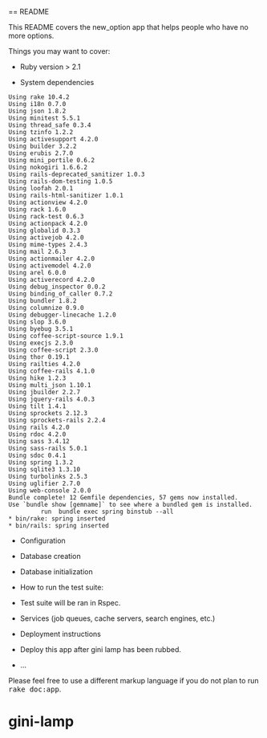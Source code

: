 == README

This README covers the new_option app that helps people who have no more options.

Things you may want to cover:

* Ruby version > 2.1

* System dependencies
```
Using rake 10.4.2
Using i18n 0.7.0
Using json 1.8.2
Using minitest 5.5.1
Using thread_safe 0.3.4
Using tzinfo 1.2.2
Using activesupport 4.2.0
Using builder 3.2.2
Using erubis 2.7.0
Using mini_portile 0.6.2
Using nokogiri 1.6.6.2
Using rails-deprecated_sanitizer 1.0.3
Using rails-dom-testing 1.0.5
Using loofah 2.0.1
Using rails-html-sanitizer 1.0.1
Using actionview 4.2.0
Using rack 1.6.0
Using rack-test 0.6.3
Using actionpack 4.2.0
Using globalid 0.3.3
Using activejob 4.2.0
Using mime-types 2.4.3
Using mail 2.6.3
Using actionmailer 4.2.0
Using activemodel 4.2.0
Using arel 6.0.0
Using activerecord 4.2.0
Using debug_inspector 0.0.2
Using binding_of_caller 0.7.2
Using bundler 1.8.2
Using columnize 0.9.0
Using debugger-linecache 1.2.0
Using slop 3.6.0
Using byebug 3.5.1
Using coffee-script-source 1.9.1
Using execjs 2.3.0
Using coffee-script 2.3.0
Using thor 0.19.1
Using railties 4.2.0
Using coffee-rails 4.1.0
Using hike 1.2.3
Using multi_json 1.10.1
Using jbuilder 2.2.7
Using jquery-rails 4.0.3
Using tilt 1.4.1
Using sprockets 2.12.3
Using sprockets-rails 2.2.4
Using rails 4.2.0
Using rdoc 4.2.0
Using sass 3.4.12
Using sass-rails 5.0.1
Using sdoc 0.4.1
Using spring 1.3.2
Using sqlite3 1.3.10
Using turbolinks 2.5.3
Using uglifier 2.7.0
Using web-console 2.0.0
Bundle complete! 12 Gemfile dependencies, 57 gems now installed.
Use `bundle show [gemname]` to see where a bundled gem is installed.
         run  bundle exec spring binstub --all
* bin/rake: spring inserted
* bin/rails: spring inserted
```

* Configuration

* Database creation

* Database initialization

* How to run the test suite:
* Test suite will be ran in Rspec.

* Services (job queues, cache servers, search engines, etc.)

* Deployment instructions
* Deploy this app after gini lamp has been rubbed.

* ...


Please feel free to use a different markup language if you do not plan to run
<tt>rake doc:app</tt>.
# gini-lamp
